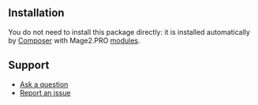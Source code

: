 ## Installation
You do not need to install this package directly: it is installed automatically by [Composer](https://getcomposer.org/) with Mage2.PRO [modules](https://mage2.pro/c/extensions).

## Support

- [Ask a question](https://mage2.pro/c/meta/ask)
- [Report an issue](https://github.com/mage2pro/core/issues)

